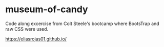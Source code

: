 # museum-of-candy
Code along excercise from Colt Steele's bootcamp where BootsTrap and raw CSS were used.

https://eliasrojas01.github.io/

